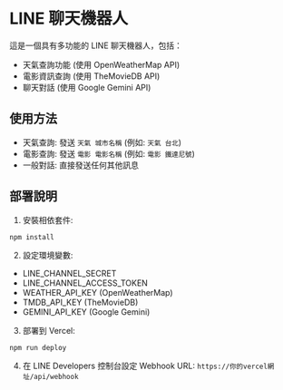 # LINE 聊天機器人

這是一個具有多功能的 LINE 聊天機器人，包括：

- 天氣查詢功能 (使用 OpenWeatherMap API)
- 電影資訊查詢 (使用 TheMovieDB API)
- 聊天對話 (使用 Google Gemini API)

## 使用方法

- 天氣查詢: 發送 `天氣 城市名稱` (例如: `天氣 台北`)
- 電影查詢: 發送 `電影 電影名稱` (例如: `電影 鐵達尼號`)
- 一般對話: 直接發送任何其他訊息

## 部署說明

1. 安裝相依套件:
```
npm install
```

2. 設定環境變數:
- LINE_CHANNEL_SECRET
- LINE_CHANNEL_ACCESS_TOKEN
- WEATHER_API_KEY (OpenWeatherMap)
- TMDB_API_KEY (TheMovieDB)
- GEMINI_API_KEY (Google Gemini)

3. 部署到 Vercel:
```
npm run deploy
```

4. 在 LINE Developers 控制台設定 Webhook URL: `https://你的vercel網址/api/webhook` 